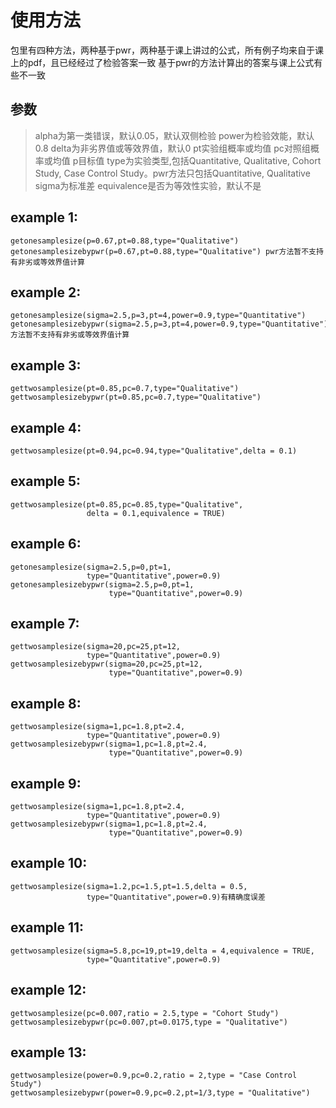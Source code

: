 # 使用方法
包里有四种方法，两种基于pwr，两种基于课上讲过的公式，所有例子均来自于课上的pdf，且已经经过了检验答案一致
基于pwr的方法计算出的答案与课上公式有些不一致

## 参数
> alpha为第一类错误，默认0.05，默认双侧检验
power为检验效能，默认0.8
delta为非劣界值或等效界值，默认0
pt实验组概率或均值
pc对照组概率或均值
p目标值
type为实验类型,包括Quantitative, Qualitative, Cohort Study, Case Control Study。pwr方法只包括Quantitative, Qualitative
sigma为标准差
equivalence是否为等效性实验，默认不是


## example 1:
```
getonesamplesize(p=0.67,pt=0.88,type="Qualitative")
getonesamplesizebypwr(p=0.67,pt=0.88,type="Qualitative") pwr方法暂不支持有非劣或等效界值计算

```
## example 2:
```
getonesamplesize(sigma=2.5,p=3,pt=4,power=0.9,type="Quantitative")
getonesamplesizebypwr(sigma=2.5,p=3,pt=4,power=0.9,type="Quantitative")pwr方法暂不支持有非劣或等效界值计算

```

## example 3:
```
gettwosamplesize(pt=0.85,pc=0.7,type="Qualitative")
gettwosamplesizebypwr(pt=0.85,pc=0.7,type="Qualitative")

```

## example 4:
```
gettwosamplesize(pt=0.94,pc=0.94,type="Qualitative",delta = 0.1)

```
## example 5:
```
gettwosamplesize(pt=0.85,pc=0.85,type="Qualitative",
                 delta = 0.1,equivalence = TRUE)

```

## example 6:

```
getonesamplesize(sigma=2.5,p=0,pt=1,
                 type="Quantitative",power=0.9)
getonesamplesizebypwr(sigma=2.5,p=0,pt=1,
                      type="Quantitative",power=0.9)

```
## example 7:
```
gettwosamplesize(sigma=20,pc=25,pt=12,
                 type="Quantitative",power=0.9)
gettwosamplesizebypwr(sigma=20,pc=25,pt=12,
                      type="Quantitative",power=0.9)
```
## example 8:

```
gettwosamplesize(sigma=1,pc=1.8,pt=2.4,
                 type="Quantitative",power=0.9)
gettwosamplesizebypwr(sigma=1,pc=1.8,pt=2.4,
                      type="Quantitative",power=0.9)

```
## example 9:

```
gettwosamplesize(sigma=1,pc=1.8,pt=2.4,
                 type="Quantitative",power=0.9)
gettwosamplesizebypwr(sigma=1,pc=1.8,pt=2.4,
                      type="Quantitative",power=0.9)

```

## example 10:

```
gettwosamplesize(sigma=1.2,pc=1.5,pt=1.5,delta = 0.5,
                 type="Quantitative",power=0.9)有精确度误差

```

## example 11:

```
gettwosamplesize(sigma=5.8,pc=19,pt=19,delta = 4,equivalence = TRUE,
                 type="Quantitative",power=0.9)

```

## example 12:

```
gettwosamplesize(pc=0.007,ratio = 2.5,type = "Cohort Study")
gettwosamplesizebypwr(pc=0.007,pt=0.0175,type = "Qualitative")

```
## example 13:

```
gettwosamplesize(power=0.9,pc=0.2,ratio = 2,type = "Case Control Study")
gettwosamplesizebypwr(power=0.9,pc=0.2,pt=1/3,type = "Qualitative")

```
